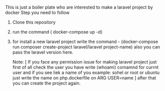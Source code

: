 This is just a boiler plate who are interested to make a laravel project by docker
Step you need to follow
1. Clone this repository
2. run the command ( docker-compose up -d)
3. for install a new  laravel project write the command -  (docker-compose run composer create-project laravel/laravel project-name)  also you can pass the laravel version here.

   Note: [ If you face any permission issue for making laravel project just first of all check the user you have write (whoami) comamnd for currnt user and if you see liek a name of you example: sohel or root or ubuntu just write the name on php.dockerfile on 
   ARG USER=name ]
after that you can create the project again.
